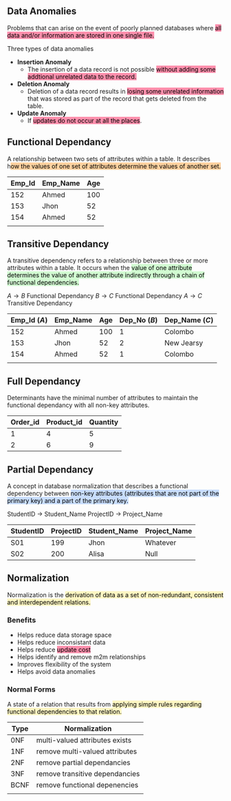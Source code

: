 ## Data Anomalies
Problems that can arise on the event of poorly planned databases where <mark style="background: #FF5582A6;">all data and/or information are stored in one single file.</mark>

Three types of data anomalies
- **Insertion Anomaly**
	- The insertion of a data record is not possible <mark style="background: #FF5582A6;">without adding some addtional unrelated data to the record.</mark>
- **Deletion Anomaly**
	- Deletion of a data record results in <mark style="background: #FF5582A6;">losing some unrelated information</mark> that was stored as part of the record that gets deleted from the table.
- **Update Anomaly**
	- If <mark style="background: #FF5582A6;">updates do not occur at all the places</mark>.

## Functional Dependancy
A relationship between two sets of attributes within a table. It describes h<mark style="background: #FFB86CA6;">ow the values of one set of attributes determine the values of another set.</mark>

| Emp_Id | Emp_Name | Age |
| ------ | -------- | --- |
| 152    | Ahmed    | 100 |
| 153    | Jhon     | 52  |
| 154    | Ahmed    | 52  |
|        |          |     |

## Transitive Dependancy
A transitive dependency refers to a relationship between three or more attributes within a table. It occurs when the <mark style="background: #BBFABBA6;">value of one attribute determines the value of another attribute indirectly through a chain of functional dependencies.</mark>

$A \rightarrow B$ Functional Dependancy
$B \rightarrow C$ Functional Dependancy
$A \rightarrow C$ Transitive Dependancy

| Emp_Id $(A)$ | Emp_Name | Age | Dep_No $(B)$ | Dep_Name $(C)$  |
| ------ | -------- | --- | ------ | ---------- |
| 152    | Ahmed    | 100 | 1      | Colombo    |
| 153    | Jhon     | 52  | 2      | New Jearsy |
| 154    | Ahmed    | 52  | 1      | Colombo    | 
|        |          |     |        |            |

## Full Dependancy
Determinants have the minimal number of attributes to maintain the functional dependancy with all non-key attributes.

| Order_id | Product_id | Quantity |
| -------- | ---------- | -------- |
| 1        | 4          | 5        |
| 2        | 6          | 9         |

## Partial Dependancy
A concept in database normalization that describes a functional dependency between <mark style="background: #ADCCFFA6;">non-key attributes (attributes that are not part of the primary key) and a part of the primary key.</mark>

StudentID $\rightarrow$ Student_Name
ProjectID $\rightarrow$ Project_Name

| StudentID | ProjectID | Student_Name | Project_Name |
| --------- | --------- | ------------ | ------------ |
| S01       | 199       | Jhon         | Whatever     |
| S02       | 200       | Alisa        | Null             |

## Normalization

Normalization is the <mark style="background: #FFF3A3A6;">derivation of data as a set of non-redundant, consistent and interdependent relations.</mark>

### Benefits
- Helps reduce data storage space
- Helps reduce inconsistant data
- Helps reduce <mark style="background: #FF5582A6;">update cost</mark>
- Helps identify and remove m2m relationships
- Improves flexibility of the system
- Helps avoid data anomalies
### Normal Forms
A state of a relation that results from <mark style="background: #FFF3A3A6;">applying simple rules regarding functional dependencies to that relation.</mark>

| Type | Normalization                  |
| ---- | ------------------------------ |
| 0NF  | multi-valued attributes exists |
| 1NF  | remove multi-valued attributes |
| 2NF  | remove partial dependancies    |
| 3NF  | remove transitive dependancies |
| BCNF | remove functional depenencies  |
|      |                                |


